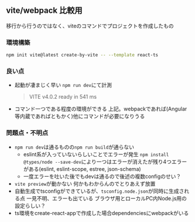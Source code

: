 ## vite/webpack 比較用
移行から行うのではなく、viteのコマンドでプロジェクトを作成したもの

### 環境構築
```sh
npm init vite@latest create-by-vite -- --template react-ts
```

### 良い点
- 起動が凄まじく早い
  `npm run dev`にて計測
  > VITE v4.0.2  ready in 541 ms
- コマンド一つである程度の環境ができる
  上記。webpackであれば(Angular等内蔵であればともかく)他にコマンドが必要になりうる

### 問題点・不明点
- `npm run dev`は通るものの`npm run build`が通らない
  - eslint系が入っていないらしいことでエラーが発生
    `npm install @types/node --save-dev`により一つはエラーが消えたが残り4つエラーがある(eslint, eslint-scope, estree, json-schema)
  - 一度エラーを吐いた後でもdevは通るので後述の複数configのせい？
- `vite preview`が動かない
  何かもわからんのでとりあえず放置
- 自動生成でtsconfigができているが、`tsconfig.node.json`が同時に生成される点
  一見不明、エラーも出ている
  ブラウザ用とローカルPC内Node.js用の設定らしい？
- ts環境をcreate-react-appで作成した場合dependenciesにwebpackがいる
